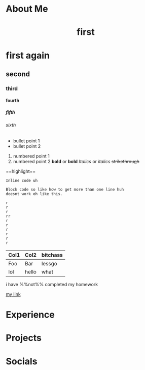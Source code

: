 # About Me

<h1 align="center"> first </h1>

# first again
## second
### third
#### fourth
##### fifth
###### sixth
* bullet point 1
* bullet point 2
1. numbered point 1
2. numbered point 2
**bold** or __bold__
*Italics* or _italics_
~~strikethrough~~

==highlight==

`Inline code
uh`

```
Block code so like how to get more than one line huh
doesnt work oh like this.

r
r
r
rr
r
r
r
r
r
r
```



Col1 | Col2|bitchass
-----|-----|--------
Foo  | Bar |lessgo
lol  | hello|what


i have %%not%% completed my homework

[my link](https://music.youtube.com)


# Experience

# Projects

# Socials
